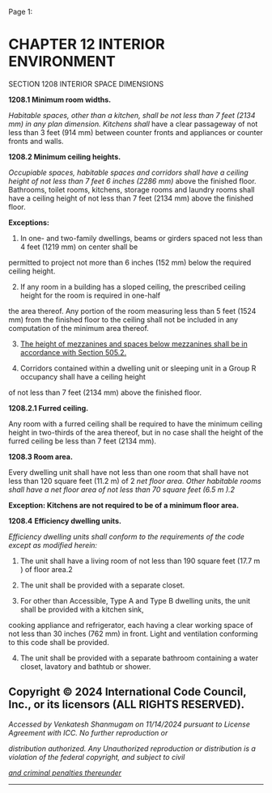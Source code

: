 Page 1:

# CHAPTER 12 INTERIOR ENVIRONMENT

 SECTION 1208
 INTERIOR SPACE DIMENSIONS


**1208.1 Minimum room widths.**


_Habitable spaces, other than a kitchen, shall be not less than 7 feet (2134 mm) in any plan dimension. Kitchens shall_
have a clear passageway of not less than 3 feet (914 mm) between counter fronts and appliances or counter fronts and
walls.


**1208.2 Minimum ceiling heights.**


_Occupiable spaces, habitable spaces and corridors shall have a ceiling height of not less than 7 feet 6 inches (2286 mm)_
above the finished floor. Bathrooms, toilet rooms, kitchens, storage rooms and laundry rooms shall have a ceiling height
of not less than 7 feet (2134 mm) above the finished floor.

**Exceptions:**

1. In one- and two-family dwellings, beams or girders spaced not less than 4 feet (1219 mm) on center shall be

permitted to project not more than 6 inches (152 mm) below the required ceiling height.


2. If any room in a building has a sloped ceiling, the prescribed ceiling height for the room is required in one-half

the area thereof. Any portion of the room measuring less than 5 feet (1524 mm) from the finished floor to the
ceiling shall not be included in any computation of the minimum area thereof.

3. [The height of mezzanines and spaces below mezzanines shall be in accordance with Section 505.2.](http://codes.iccsafe.org/#VACC2021P1_Ch05_Sec505.2)

4. Corridors contained within a dwelling unit or sleeping unit in a Group R occupancy shall have a ceiling height

of not less than 7 feet (2134 mm) above the finished floor.

**1208.2.1 Furred ceiling.**

Any room with a furred ceiling shall be required to have the minimum ceiling height in two-thirds of the area thereof, but
in no case shall the height of the furred ceiling be less than 7 feet (2134 mm).

**1208.3 Room area.**

Every dwelling unit shall have not less than one room that shall have not less than 120 square feet (11.2 m) of 2 _net floor_
_area. Other habitable rooms shall have a net floor area of not less than 70 square feet (6.5 m ).2_


**Exception: Kitchens are not required to be of a minimum floor area.**

**1208.4** **Efficiency dwelling units.**

_Efficiency dwelling units shall conform to the requirements of the code except as modified herein:_

1. The unit shall have a living room of not less than 190 square feet (17.7 m ) of floor area.2

2. The unit shall be provided with a separate closet.


3. For other than Accessible, Type A and Type B dwelling units, the unit shall be provided with a kitchen sink,

cooking appliance and refrigerator, each having a clear working space of not less than 30 inches (762 mm) in front.
Light and ventilation conforming to this code shall be provided.

4. The unit shall be provided with a separate bathroom containing a water closet, lavatory and bathtub or shower.

## Copyright © 2024 International Code Council, Inc., or its licensors (ALL RIGHTS RESERVED).

_Accessed by Venkatesh Shanmugam on 11/14/2024 pursuant to License Agreement with ICC. No further reproduction or_

_distribution authorized. Any Unauthorized reproduction or distribution is a violation of the federal copyright, and subject to civil_

_[and criminal penalties thereunder](http://codes.iccsafe.org/content/VACC2021P1/chapter-12-interior-environment#VACC2021P1_Ch12_Sec1208)_


-----



